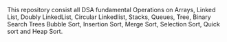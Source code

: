 This repository consist all DSA fundamental Operations on Arrays, Linked List, Doubly LinkedList, Circular Linkedlist, Stacks, Queues, Tree, Binary Search Trees
Bubble Sort, Insertion Sort, Merge Sort, Selection Sort, Quick sort and Heap Sort.
